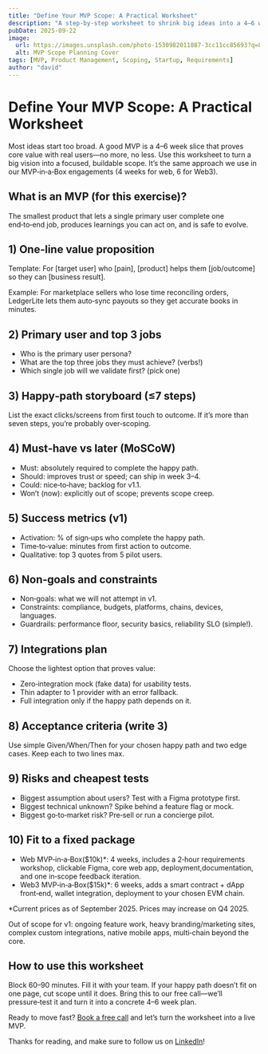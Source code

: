```yaml
---
title: "Define Your MVP Scope: A Practical Worksheet"
description: "A step-by-step worksheet to shrink big ideas into a 4–6 week, fixed‑scope MVP that delivers learning and traction."
pubDate: 2025-09-22
image:
  url: https://images.unsplash.com/photo-1530982011887-3cc11cc85693?q=80&w=1632&auto=format&fit=crop&ixlib=rb-4.1.0&ixid=M3wxMjA3fDB8MHxwaG90by1wYWdlfHx8fGVufDB8fHx8fA%3D%3D
  alt: MVP Scope Planning Cover
tags: [MVP, Product Management, Scoping, Startup, Requirements]
author: "david"
---
```


# Define Your MVP Scope: A Practical Worksheet

Most ideas start too broad. A good MVP is a 4–6 week slice that proves core value with real users—no more, no less. Use this worksheet to turn a big vision into a focused, buildable scope. It’s the same approach we use in our MVP‑in‑a‑Box engagements (4 weeks for web, 6 for Web3).

## What is an MVP (for this exercise)?

The smallest product that lets a single primary user complete one end‑to‑end job, produces learnings you can act on, and is safe to evolve.

## 1) One‑line value proposition

Template: For [target user] who [pain], [product] helps them [job/outcome] so they can [business result].

Example: For marketplace sellers who lose time reconciling orders, LedgerLite lets them auto‑sync payouts so they get accurate books in minutes.

## 2) Primary user and top 3 jobs

- Who is the primary user persona?
- What are the top three jobs they must achieve? (verbs!)
- Which single job will we validate first? (pick one)

## 3) Happy‑path storyboard (≤7 steps)

List the exact clicks/screens from first touch to outcome. If it’s more than seven steps, you’re probably over‑scoping.

## 4) Must‑have vs later (MoSCoW)

- Must: absolutely required to complete the happy path.
- Should: improves trust or speed; can ship in week 3–4.
- Could: nice‑to‑have; backlog for v1.1.
- Won’t (now): explicitly out of scope; prevents scope creep.

## 5) Success metrics (v1)

- Activation: % of sign‑ups who complete the happy path.
- Time‑to‑value: minutes from first action to outcome.
- Qualitative: top 3 quotes from 5 pilot users.

## 6) Non‑goals and constraints

- Non‑goals: what we will not attempt in v1.
- Constraints: compliance, budgets, platforms, chains, devices, languages.
- Guardrails: performance floor, security basics, reliability SLO (simple!).

## 7) Integrations plan

Choose the lightest option that proves value:

- Zero‑integration mock (fake data) for usability tests.
- Thin adapter to 1 provider with an error fallback.
- Full integration only if the happy path depends on it.

## 8) Acceptance criteria (write 3)

Use simple Given/When/Then for your chosen happy path and two edge cases. Keep each to two lines max.

## 9) Risks and cheapest tests

- Biggest assumption about users? Test with a Figma prototype first.
- Biggest technical unknown? Spike behind a feature flag or mock.
- Biggest go‑to‑market risk? Pre‑sell or run a concierge pilot.

## 10) Fit to a fixed package

- Web MVP‑in‑a‑Box($10k)*: 4 weeks, includes a 2‑hour requirements workshop, clickable Figma, core web app, deployment,documentation, and one in‑scope feedback iteration.
- Web3 MVP‑in‑a‑Box($15k)*: 6 weeks, adds a smart contract + dApp front‑end, wallet integration, deployment to your chosen EVM chain.

*Current prices as of September 2025. Prices may increase on Q4 2025. 

Out of scope for v1: ongoing feature work, heavy branding/marketing sites, complex custom integrations, native mobile apps, multi‑chain beyond the core.

## How to use this worksheet

Block 60–90 minutes. Fill it with your team. If your happy path doesn’t fit on one page, cut scope until it does. Bring this to our free call—we’ll pressure‑test it and turn it into a concrete 4–6 week plan.

Ready to move fast? [Book a free call](https://calendar.app.google/bptKpG7DXXLZve3r5) and let’s turn the worksheet into a live MVP.

Thanks for reading, and make sure to follow us on [LinkedIn](https://www.linkedin.com/company/kminotech/)!